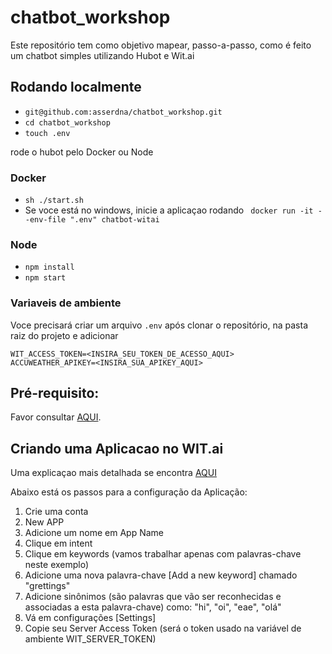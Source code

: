 # chatbot_workshop
Este repositório tem como objetivo mapear, passo-a-passo, como é feito um chatbot simples utilizando Hubot e Wit.ai

## Rodando localmente
- `git@github.com:asserdna/chatbot_workshop.git`
- `cd chatbot_workshop`
- `touch .env`

rode o hubot pelo Docker ou Node

### Docker
- `sh ./start.sh`
- Se voce está no windows, inicie a aplicaçao rodando `
docker run -it --env-file ".env" chatbot-witai`

### Node
- `npm install`
- `npm start`

### Variaveis de ambiente
Voce precisará criar um arquivo `.env` após clonar o repositório, na pasta raiz do projeto e adicionar
```
WIT_ACCESS_TOKEN=<INSIRA_SEU_TOKEN_DE_ACESSO_AQUI>
ACCUWEATHER_APIKEY=<INSIRA_SUA_APIKEY_AQUI>
```

## Pré-requisito:
Favor consultar [AQUI](https://github.com/asserdna/chatbot_workshop/wiki/02-Preparando-ambiente).


## Criando uma Aplicacao no WIT.ai
Uma explicaçao mais detalhada se encontra [AQUI](https://github.com/asserdna/chatbot_workshop/wiki/04-Wit.ai)

Abaixo está os passos para a configuração da Aplicação:
1. Crie uma conta
2. New APP
3. Adicione um nome em App Name
4. Clique em intent
5. Clique em keywords (vamos trabalhar apenas com palavras-chave neste exemplo)
5. Adicione uma nova palavra-chave [Add a new keyword] chamado "grettings"
6. Adicione sinônimos (são palavras que vão ser reconhecidas e associadas a esta palavra-chave) como: "hi", "oi", "eae", "olá"
7. Vá em configurações [Settings]
8. Copie seu Server Access Token (será o token usado na variável de ambiente WIT_SERVER_TOKEN)
